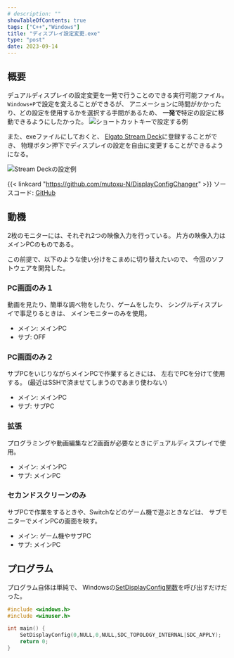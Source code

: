 ```yaml
---
# description: ""
showTableOfContents: true
tags: ["C++","Windows"]
title: "ディスプレイ設定変更.exe"
type: "post"
date: 2023-09-14
---
```

## 概要
デュアルディスプレイの設定変更を一発で行うことのできる実行可能ファイル。
`Windows+P`で設定を変えることができるが、
アニメーションに時間がかかったり、どの設定を使用するかを選択する手間があるため、
**一発で**特定の設定に移動できるようにしたかった。
![ショートカットキーで設定する例](/Portfolio/images/posts/display_config/win_p.gif)


また、exeファイルにしておくと、
[Elgato Stream Deck](https://www.elgato.com/jp/ja/p/stream-deck-mk2-black)に登録することができ、
物理ボタン押下でディスプレイの設定を自由に変更することができるようになる。

![Stream Deckの設定例](/Portfolio/images/posts/display_config/deck.png)

{{< linkcard "https://github.com/mutoxu-N/DisplayConfigChanger" >}}
ソースコード: [GitHub](https://github.com/mutoxu-N/DisplayConfigChanger)

## 動機
2枚のモニターには、それぞれ2つの映像入力を行っている。
片方の映像入力はメインPCのものである。

この前提で、以下のような使い分けをこまめに切り替えたいので、
今回のソフトウェアを開発した。

### PC画面のみ１
動画を見たり、簡単な調べ物をしたり、ゲームをしたり、
シングルディスプレイで事足りるときは、
メインモニターのみを使用。
- メイン: メインPC
- サブ: OFF

### PC画面のみ２
サブPCをいじりながらメインPCで作業するときには、
左右でPCを分けて使用する。
(最近はSSHで済ませてしまうのであまり使わない)
- メイン: メインPC
- サブ: サブPC


### 拡張
プログラミングや動画編集など2画面が必要なときにデュアルディスプレイで使用。
- メイン: メインPC
- サブ: メインPC

### セカンドスクリーンのみ
サブPCで作業をするときや、Switchなどのゲーム機で遊ぶときなどは、
サブモニターでメインPCの画面を映す。
- メイン: ゲーム機やサブPC
- サブ: メインPC


## プログラム
プログラム自体は単純で、
Windowsの[SetDisplayConfig関数](https://learn.microsoft.com/ja-jp/windows/win32/api/winuser/nf-winuser-setdisplayconfig)を呼び出すだけだった。


```c++
#include <windows.h>
#include <winuser.h>

int main() {
    SetDisplayConfig(0,NULL,0,NULL,SDC_TOPOLOGY_INTERNAL|SDC_APPLY);
    return 0;
}
```
